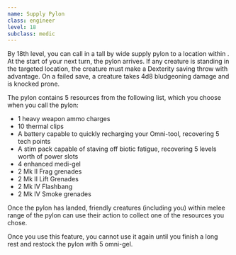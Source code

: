 ```yaml
---
name: Supply Pylon
class: engineer
level: 18
subclass: medic
---
```

By 18th level, you can call in a <me-distance length="5" /> tall by <me-distance length="2" /> wide supply pylon to a location within <me-distance length="10" />. At the start of your next turn, the pylon arrives. If any creature is
standing in the targeted location, the creature must make a Dexterity saving throw with advantage.
On a failed save, a creature takes 4d8 bludgeoning damage and is knocked prone.

The pylon contains 5 resources from the following list, which you choose when you call the pylon:

* 1 heavy weapon ammo charges
* 10 thermal clips
* A battery capable to quickly recharging your Omni-tool, recovering 5 tech points
* A stim pack capable of staving off biotic fatigue, recovering 5 levels worth of power slots
* 4 enhanced medi-gel
* 2 Mk II Frag grenades
* 2 Mk II Lift Grenades
* 2 Mk IV Flashbang
* 2 Mk IV Smoke grenades

Once the pylon has landed, friendly creatures (including you) within melee range of the pylon can use their action to collect
one of the resources you chose.

Once you use this feature, you cannot use it again until you finish a long rest and restock the pylon with 5 omni-gel.
